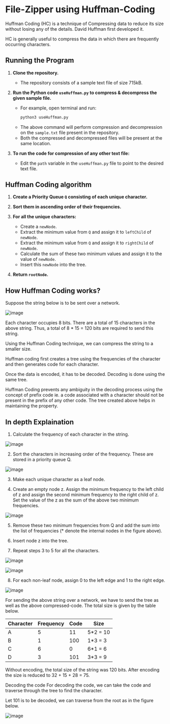 # File-Zipper using Huffman-Coding

Huffman Coding (HC) is a technique of Compressing data to reduce its size without losing any of the details. David Huffman first developed it.

HC is generally useful to compress the data in which there are frequently occurring characters.

## Running the Program

1. **Clone the repository.**
   - The repository consists of a sample text file of size 715kB.

2. **Run the Python code `useHuffman.py` to compress & decompress the given sample file.**
   - For example, open terminal and run:
     ```sh
     python3 useHuffman.py
     ```
   - The above command will perform compression and decompression on the `sample.txt` file present in the repository.
   - Both the compressed and decompressed files will be present at the same location.

3. **To run the code for compression of any other text file:**
   - Edit the `path` variable in the `useHuffman.py` file to point to the desired text file.



## Huffman Coding algorithm

1. **Create a Priority Queue `Q` consisting of each unique character.**
2. **Sort them in ascending order of their frequencies.**
3. **For all the unique characters:**
   - Create a `newNode`.
   - Extract the minimum value from `Q` and assign it to `leftChild` of `newNode`.
   - Extract the minimum value from `Q` and assign it to `rightChild` of `newNode`.
   - Calculate the sum of these two minimum values and assign it to the value of `newNode`.
   - Insert this `newNode` into the tree.

4. **Return `rootNode`.**

## How Huffman Coding works?
Suppose the string below is to be sent over a network.

![image](https://user-images.githubusercontent.com/22562694/120909515-6c09b600-c693-11eb-8a4c-1c2c2ad2537f.png)

Each character occupies 8 bits. There are a total of 15 characters in the above string. Thus, a total of 8 * 15 = 120 bits are required to send this string.

Using the Huffman Coding technique, we can compress the string to a smaller size.

Huffman coding first creates a tree using the frequencies of the character and then generates code for each character.

Once the data is encoded, it has to be decoded. Decoding is done using the same tree.

Huffman Coding prevents any ambiguity in the decoding process using the concept of prefix code ie. a code associated with a character should not be present in the prefix of any other code. The tree created above helps in maintaining the property.

## In depth Explaination

1. Calculate the frequency of each character in the string.

![image](https://user-images.githubusercontent.com/22562694/120909529-893e8480-c693-11eb-87ae-20c9c6705d6d.png)

2. Sort the characters in increasing order of the frequency. These are stored in a priority queue Q.

![image](https://user-images.githubusercontent.com/22562694/120909537-9a879100-c693-11eb-937f-9b4870c88d6d.png)

3. Make each unique character as a leaf node.

4. Create an empty node z. Assign the minimum frequency to the left child of z and assign the second minimum frequency to the right child of z. Set the value of the z as the sum of the above two minimum frequencies.

![image](https://user-images.githubusercontent.com/22562694/120909559-bc811380-c693-11eb-85a6-597f9bd4e328.png)

5. Remove these two minimum frequencies from Q and add the sum into the list of frequencies (* denote the internal nodes in the figure above).

6. Insert node z into the tree.

7. Repeat steps 3 to 5 for all the characters.

![image](https://user-images.githubusercontent.com/22562694/120909564-d1f63d80-c693-11eb-8e6a-681dc5c09441.png)



![image](https://user-images.githubusercontent.com/22562694/120909567-dae70f00-c693-11eb-874e-bda5c6e294a3.png)



8. For each non-leaf node, assign 0 to the left edge and 1 to the right edge.

![image](https://user-images.githubusercontent.com/22562694/120909576-edf9df00-c693-11eb-8d05-eb837d93a3c0.png)


For sending the above string over a network, we have to send the tree as well as the above compressed-code. The total size is given by the table below.


| Character | Frequency | Code | Size     |
|-----------|-----------|------|----------|
| A         | 5         | 11   | 5*2 = 10 |
| B         | 1         | 100  | 1*3 = 3  |
| C         | 6         | 0    | 6*1 = 6  |
| D         | 3         | 101  | 3*3 = 9  |


 

Without encoding, the total size of the string was 120 bits. After encoding the size is reduced to 32 + 15 + 28 = 75.

Decoding the code
For decoding the code, we can take the code and traverse through the tree to find the character.

Let 101 is to be decoded, we can traverse from the root as in the figure below.

![image](https://user-images.githubusercontent.com/22562694/120909632-711b3500-c694-11eb-92b6-83da3cbfb91c.png)




